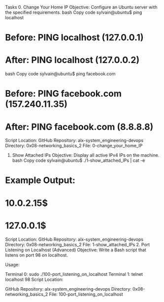 Tasks
0. Change Your Home IP
Objective: Configure an Ubuntu server with the specified requirements.
bash
Copy code
sylvain@ubuntu$ ping localhost
# Before: PING localhost (127.0.0.1)
# After: PING localhost (127.0.0.2)
bash
Copy code
sylvain@ubuntu$ ping facebook.com
# Before: PING facebook.com (157.240.11.35)
# After: PING facebook.com (8.8.8.8)
Script Location:
GitHub Repository: alx-system_engineering-devops
Directory: 0x08-networking_basics_2
File: 0-change_your_home_IP
1. Show Attached IPs
Objective: Display all active IPv4 IPs on the machine.
bash
Copy code
sylvain@ubuntu$ ./1-show_attached_IPs | cat -e
# Example Output:
# 10.0.2.15$
# 127.0.0.1$
Script Location:
GitHub Repository: alx-system_engineering-devops
Directory: 0x08-networking_basics_2
File: 1-show_attached_IPs
2. Port Listening on Localhost (Advanced)
Objective: Write a Bash script that listens on port 98 on localhost.

Usage:

Terminal 0: sudo ./100-port_listening_on_localhost
Terminal 1: telnet localhost 98
Script Location:

GitHub Repository: alx-system_engineering-devops
Directory: 0x08-networking_basics_2
File: 100-port_listening_on_localhost
